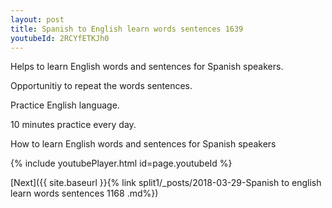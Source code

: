 ```yaml
---
layout: post
title: Spanish to English learn words sentences 1639 
youtubeId: 2RCYfETKJh0
---
```

 
 
Helps to learn English words and sentences for Spanish speakers.

Opportunitiy to repeat the words sentences. 

Practice English language. 
 
10 minutes practice every day. 
 
How to learn English words and sentences for Spanish speakers 
 
{% include youtubePlayer.html id=page.youtubeId %}
 
 
[Next]({{ site.baseurl }}{% link  split1/_posts/2018-03-29-Spanish to english learn words sentences 1168 .md%})
 
